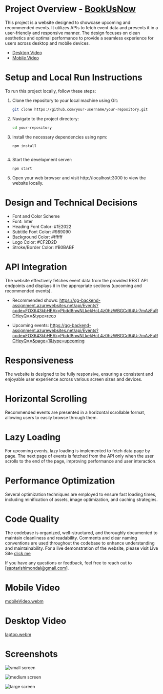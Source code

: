 # Project Overview -  [BookUsNow](https://saptarshi1211mondal.github.io/BookUsNow/)

This project is a website designed to showcase upcoming and recommended events. It utilizes APIs to fetch event data and presents it in a user-friendly and responsive manner. The design focuses on clean aesthetics and optimal performance to provide a seamless experience for users across desktop and mobile devices.

* [Desktop Video](https://drive.google.com/file/d/1MyRvMyiM9f4VE0kAziDlUIGARb0jFoL4/view?usp=sharing)
* [Mobile Video]() 

# Setup and Local Run Instructions

To run this project locally, follow these steps:

1. Clone the repository to your local machine using Git:

   ```bash
   git clone https://github.com/your-username/your-repository.git
   
2. Navigate to the project directory:
   ```bash
   cd your-repository

3. Install the necessary dependencies using npm:
   ```bash
   npm install
    
4. Start the development server:
   ```bash
   npm start
5. Open your web browser and visit http://localhost:3000 to view the website locally.

# Design and Technical Decisions
* Font and Color Scheme
* Font: Inter
* Heading Font Color: #1E2022
* Subtitle Font Color: #989090
* Background Color: #ffffff
* Logo Color: #CF2D2D
* Stroke/Border Color: #B0BABF

# API Integration
The website effectively fetches event data from the provided REST API endpoints and displays it in the appropriate sections (upcoming and recommended events).
  * Recommended shows: https://gg-backend-assignment.azurewebsites.net/api/Events?code=FOX643kbHEAkyPbdd8nwNLkekHcL4z0hzWBGCd64Ur7mAzFuRCHeyQ==&type=reco
    
  * Upcoming events: https://gg-backend-assignment.azurewebsites.net/api/Events?code=FOX643kbHEAkyPbdd8nwNLkekHcL4z0hzWBGCd64Ur7mAzFuRCHeyQ==&page=1&type=upcoming


# Responsiveness
The website is designed to be fully responsive, ensuring a consistent and enjoyable user experience across various screen sizes and devices.

# Horizontal Scrolling
Recommended events are presented in a horizontal scrollable format, allowing users to easily browse through them.

# Lazy Loading
For upcoming events, lazy loading is implemented to fetch data page by page. The next page of events is fetched from the API only when the user scrolls to the end of the page, improving performance and user interaction.

# Performance Optimization
Several optimization techniques are employed to ensure fast loading times, including minification of assets, image optimization, and caching strategies.

# Code Quality
The codebase is organized, well-structured, and thoroughly documented to maintain cleanliness and readability. Comments and clear naming conventions are used throughout the codebase to enhance understanding and maintainability.
For a live demonstration of the website, please visit Live Site [click me](https://saptarshi1211mondal.github.io/BookUsNow/)

If you have any questions or feedback, feel free to reach out to [saptarishimondal@gmail.com].



# Mobile Video
[mobileVideo.webm](https://github.com/saptarshi1211mondal/BookUsNow/assets/70250497/d4288add-45e3-4a1d-befa-8a50ed5ff183)


# Desktop Video
[laptop.webm](https://github.com/saptarshi1211mondal/BookUsNow/assets/70250497/fbada30d-0d18-4a09-ad32-e884c15815ec)

# Screenshots 

![small screen](https://github.com/saptarshi1211mondal/BookUsNow/assets/70250497/f3085c45-7c1c-442a-b5e4-505aa8327454)

![medium screen](https://github.com/saptarshi1211mondal/BookUsNow/assets/70250497/f5e125cd-a997-498f-9c62-52d87e6af3b2)

![large screen](https://github.com/saptarshi1211mondal/BookUsNow/assets/70250497/363feda3-2c22-4ddb-9435-f5fdaedb0de5)
